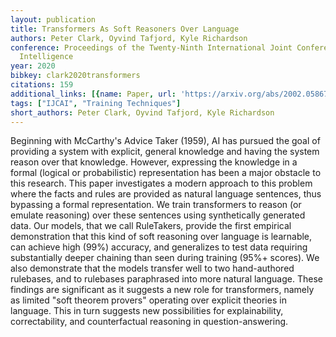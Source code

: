```yaml
---
layout: publication
title: Transformers As Soft Reasoners Over Language
authors: Peter Clark, Oyvind Tafjord, Kyle Richardson
conference: Proceedings of the Twenty-Ninth International Joint Conference on Artificial
  Intelligence
year: 2020
bibkey: clark2020transformers
citations: 159
additional_links: [{name: Paper, url: 'https://arxiv.org/abs/2002.05867'}]
tags: ["IJCAI", "Training Techniques"]
short_authors: Peter Clark, Oyvind Tafjord, Kyle Richardson
---
```

Beginning with McCarthy's Advice Taker (1959), AI has pursued the goal of
providing a system with explicit, general knowledge and having the system
reason over that knowledge. However, expressing the knowledge in a formal
(logical or probabilistic) representation has been a major obstacle to this
research. This paper investigates a modern approach to this problem where the
facts and rules are provided as natural language sentences, thus bypassing a
formal representation. We train transformers to reason (or emulate reasoning)
over these sentences using synthetically generated data. Our models, that we
call RuleTakers, provide the first empirical demonstration that this kind of
soft reasoning over language is learnable, can achieve high (99%) accuracy, and
generalizes to test data requiring substantially deeper chaining than seen
during training (95%+ scores). We also demonstrate that the models transfer
well to two hand-authored rulebases, and to rulebases paraphrased into more
natural language. These findings are significant as it suggests a new role for
transformers, namely as limited "soft theorem provers" operating over explicit
theories in language. This in turn suggests new possibilities for
explainability, correctability, and counterfactual reasoning in
question-answering.
